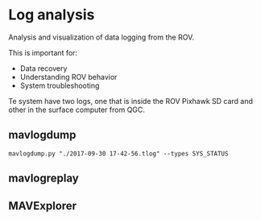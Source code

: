 # Log analysis
Analysis and visualization of data logging from the ROV.

This is important for:
- Data recovery
- Understanding ROV behavior
- System troubleshooting

Te system have two logs, one that is inside the ROV Pixhawk SD card and other in the surface computer from QGC.

## mavlogdump
`mavlogdump.py "./2017-09-30 17-42-56.tlog" --types SYS_STATUS`

## mavlogreplay

## MAVExplorer

